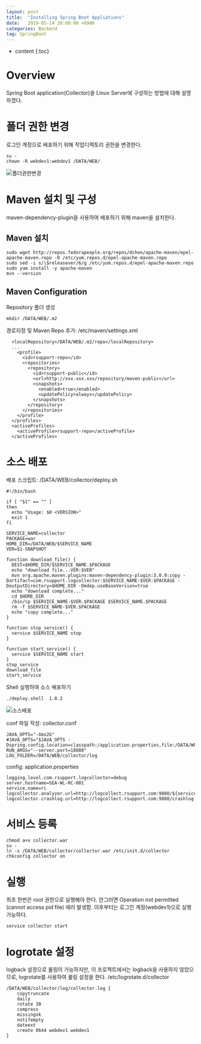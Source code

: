 ```yaml
---
layout: post
title:  "Installing Spring Boot Appliations"
date:   2019-05-14 20:00:00 +0900
categories: Backend
tag: SpringBoot
---
```



* content
{:toc}




# Overview
Spring Boot application(Collector)을 Linux Server에 구성하는 방법에 대해 설명하겠다.  

# 폴더 권한 변경
로그인 계정으로 배포하기 위해 작업디렉토리 권한을 변경한다.
```
su -
chown -R webdev1:webdev1 /DATA/WEB/
```
![폴더권한변경]({{site.url}}/assets/images/2019-05/installing-spring-boot-01.png)  

# Maven 설치 및 구성
maven-dependency-plugin을 사용하여 배포하기 위해 maven을 설치한다.
## Maven 설치
```
sudo wget http://repos.fedorapeople.org/repos/dchen/apache-maven/epel-apache-maven.repo -O /etc/yum.repos.d/epel-apache-maven.repo
sudo sed -i s/\$releasever/6/g /etc/yum.repos.d/epel-apache-maven.repo
sudo yum install -y apache-maven
mvn --version
```
## Maven Configuration
Repository 폴더 생성
```
mkdir /DATA/WEB/.m2
```
경로지정 및 Maven Repo 추가: /etc/maven/settings.xml
```
  <localRepository>/DATA/WEB/.m2/repo</localRepository>
  ...
    <profile>
      <id>rsupport-repo</id>
      <repositories>
        <repository>
          <id>rsupport-public</id>
          <url>http://xxx.xxx.xxx/repository/maven-public</url>
          <snapshots>
            <enabled>true</enabled>
            <updatePolicy>always</updatePolicy>
          </snapshots>
        </repository>
      </repositories>
    </profile>
  </profiles>
  <activeProfiles>
    <activeProfile>rsupport-repo</activeProfile>
  </activeProfiles>
```

# 소스 배포
배포 스크립트: /DATA/WEB/collector/deploy.sh  
```
#!/bin/bash

if [ "$1" == "" ]
then
  echo "Usage: $0 <VERSION>"
  exit 1
fi

SERVICE_NAME=collector
PACKAGE=war
HOME_DIR=/DATA/WEB/$SERVICE_NAME
VER=$1-SNAPSHOT

function download_file() {
  DEST=$HOME_DIR/$SERVICE_NAME.$PACKAGE
  echo "download file...VER:$VER"
  mvn org.apache.maven.plugins:maven-dependency-plugin:3.0.0:copy -Dartifact=com.rsupport.logcollector:$SERVICE_NAME:$VER:$PACKAGE -DoutputDirectory=$HOME_DIR -Dmdep.useBaseVersion=true
  echo "download complete..."
  cd $HOME_DIR
  /bin/cp $SERVICE_NAME-$VER.$PACKAGE $SERVICE_NAME.$PACKAGE
  rm -f $SERVICE_NAME-$VER.$PACKAGE
  echo "copy complete..."
}

function stop_service() {
  service $SERVICE_NAME stop
}

function start_service() {
  service $SERVICE_NAME start
}
stop_service
download_file
start_service
```

Shell 실행하여 소스 배포하기
```
./deploy.shell  1.0.2
```
![소스배포]({{site.url}}/assets/images/2019-05/installing-spring-boot-01.png)  


conf 파일 작성: collector.conf
```
JAVA_OPTS="-Xmx2G"
#JAVA_OPTS="$JAVA_OPTS -Dspring.config.location=classpath:/application.properties,file:/DATA/WEB/collector/config/application.properties"
RUN_ARGS="--server.port=18080"
LOG_FOLDER=/DATA/WEB/collector/log
```

config: application.properties
```
logging.level.com.rsupport.logcollector=debug
server.hostname=SEA-WL-RC-001
service.name=rc
logcollector.analyzer.url=http://logcollect.rsupport.com:9880/${service.name}
logcollector.crashlog.url=http://logcollect.rsupport.com:9880/crashlog
```

# 서비스 등록
```
chmod a+x collector.war
su -
ln -s /DATA/WEB/collector/collector.war /etc/init.d/collector
chkconfig collector on
```

# 실행
최초 한번은 root 권한으로 실행해야 한다. 안그러면 Operation not permitted (cannot access pid file) 에러 발생함. 이후부터는 로그인 계정(webdev1)으로 실행가능하다.
```
service collector start
```

# logrotate 설정
logback 설정으로 롤링이 가능하지만, 이 프로젝트에서는 logback을 사용하지 않았으므로, logrotate를 사용하여 롤링 설정을 한다.
/etc/logrotate.d/collector
```
/DATA/WEB/collector/log/collector.log {
    copytruncate
    daily
    rotate 30
    compress
    missingok
    notifempty
    dateext
    create 0644 webdev1 webdev1
}
```




